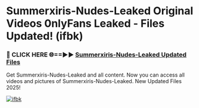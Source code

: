 # Summerxiris-Nudes-Leaked Original Videos 0nlyFans Leaked - Files Updated! (ifbk)

<h3>🔴 CLICK HERE 🌐==►► <a href="https://tinyurl.com/yc6ubb5a" rel="nofollow">Summerxiris-Nudes-Leaked Updated Files</a></h3>

Get Summerxiris-Nudes-Leaked and all content. Now you can access all videos and pictures of Summerxiris-Nudes-Leaked. New Updated Files 2025!

[![ifbk](https://i.imgur.com/7eu0CRL.gif)](https://tinyurl.com/yc6ubb5a)
